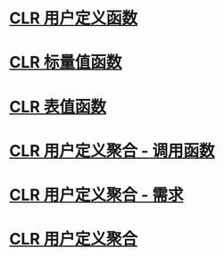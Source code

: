 # [CLR 用户定义函数](clr-user-defined-functions.md)
# [CLR 标量值函数](clr-scalar-valued-functions.md)
# [CLR 表值函数](clr-table-valued-functions.md)
# [CLR 用户定义聚合 - 调用函数](clr-user-defined-aggregate-invoking-functions.md)
# [CLR 用户定义聚合 - 需求](clr-user-defined-aggregates-requirements.md)
# [CLR 用户定义聚合](clr-user-defined-aggregates.md)
